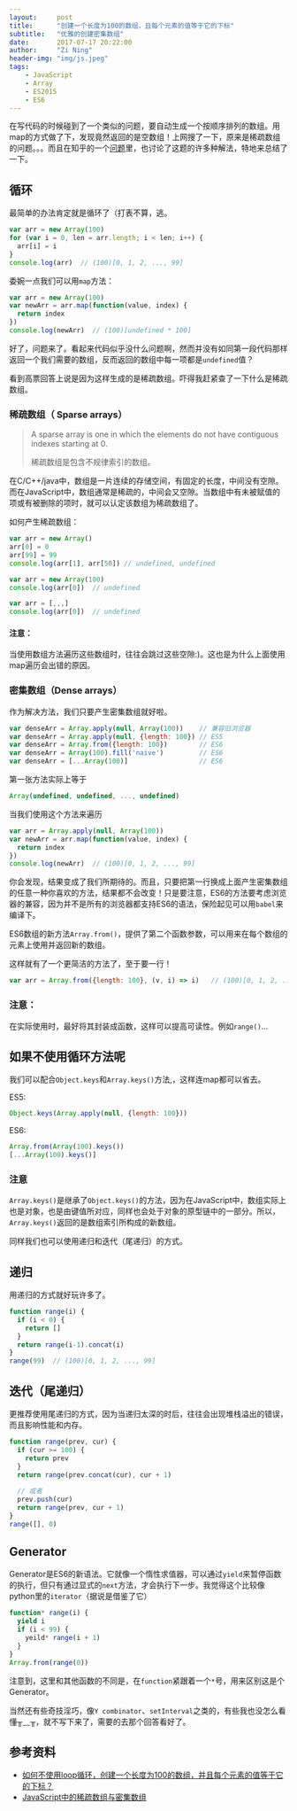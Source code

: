 ```yaml
---
layout:     post
title:      "创建一个长度为100的数组，且每个元素的值等于它的下标"
subtitle:   "优雅的创建密集数组"
date:       2017-07-17 20:22:00
author:     "Zi Ning"
header-img: "img/js.jpeg"
tags:
    - JavaScript
    - Array
    - ES2015
    - ES6
---
```

在写代码的时候碰到了一个类似的问题，要自动生成一个按顺序排列的数组。用map的方式做了下，发现竟然返回的是空数组！上网搜了一下，原来是稀疏数组的问题。。。而且在知乎的一个[问题](https://www.zhihu.com/question/41493194)里，也讨论了这题的许多种解法，特地来总结了一下。

## 循环

最简单的办法肯定就是循环了（打表不算，逃。

```javascript
var arr = new Array(100)
for (var i = 0, len = arr.length; i < len; i++) {
  arr[i] = i
}
console.log(arr)  // (100)[0, 1, 2, ..., 99]
```

委婉一点我们可以用`map`方法：

```javascript
var arr = new Array(100)
var newArr = arr.map(function(value, index) {
  return index
})
console.log(newArr)  // (100)[undefined * 100]
```

好了，问题来了。看起来代码似乎没什么问题啊，然而并没有如同第一段代码那样返回一个我们需要的数组，反而返回的数组中每一项都是`undefined`值？

看到高票回答上说是因为这样生成的是稀疏数组。吓得我赶紧查了一下什么是稀疏数组。

### 稀疏数组（ Sparse arrays）

> A sparse array is one in which the elements do not have contiguous indexes starting at 0.
>
> 稀疏数组是包含不规律索引的数组。

在C/C++/java中，数组是一片连续的存储空间，有固定的长度，中间没有空隙。而在JavaScript中，数组通常是稀疏的，中间会又空隙。当数组中有未被赋值的项或有被删除的项时，就可以认定该数组为稀疏数组了。

如何产生稀疏数组：

```javascript
var arr = new Array()
arr[0] = 0
arr[99] = 99
console.log(arr[1], arr[50]) // undefined, undefined
```

```javascript
var arr = new Array(100)
console.log(arr[0])  // undefined
```

```javascript
var arr = [,,,]
console.log(arr[0])  // undefined
```

#### 注意：

当使用数组方法遍历这些数组时，往往会跳过这些空隙:)。这也是为什么上面使用map遍历会出错的原因。

### 密集数组（Dense arrays）

作为解决方法，我们只要产生密集数组就好啦。

```javascript
var denseArr = Array.apply(null, Array(100))    // 兼容旧浏览器
var denseArr = Array.apply(null, {length: 100}) // ES5
var denseArr = Array.from({length: 100})        // ES6
var denseArr = Array(100).fill('naive')         // ES6
var denseArr = [...Array(100)]                  // ES6
```

第一张方法实际上等于

```javascript
Array(undefined, undefined, ..., undefined)    
```

当我们使用这个方法来遍历

```javascript
var arr = Array.apply(null, Array(100))
var newArr = arr.map(function(value, index) {
  return index
})
console.log(newArr)  // (100)[0, 1, 2, ..., 99]
```

你会发现，结果变成了我们所期待的。而且，只要把第一行换成上面产生密集数组的任意一种你喜欢的方法，结果都不会改变！只是要注意，ES6的方法要考虑浏览器的兼容，因为并不是所有的浏览器都支持ES6的语法，保险起见可以用`babel`来编译下。

ES6数组的新方法`Array.from()`，提供了第二个函数参数，可以用来在每个数组的元素上使用并返回新的数组。

这样就有了一个更简洁的方法了，至于要一行！

```javascript
var arr = Array.from({length: 100}, (v, i) => i)   // (100)[0, 1, 2, ..., 99]
```

### 注意：

在实际使用时，最好将其封装成函数，这样可以提高可读性。例如`range()`...

## 如果不使用循环方法呢

我们可以配合`Object.keys`和`Array.keys()`方法,，这样连map都可以省去。

ES5:

```javascript
Object.keys(Array.apply(null, {length: 100}))
```

ES6:

```javascript
Array.from(Array(100).keys())
[...Array(100).keys()]
```

### 注意

`Array.keys()`是继承了`Object.keys()`的方法，因为在JavaScript中，数组实际上也是对象，也是由键值所对应，同样也会处于对象的原型链中的一部分。所以，`Array.keys()`返回的是数组索引所构成的新数组。

同样我们也可以使用递归和迭代（尾递归）的方式。

## 递归

用递归的方式就好玩许多了。

```javascript
function range(i) {
  if (i < 0) {
    return []
  }
  return range(i-1).concat(i)
}
range(99)  // (100)[0, 1, 2, ..., 99]
```

## 迭代（尾递归）

更推荐使用尾递归的方式，因为当递归太深的时后，往往会出现堆栈溢出的错误，而且影响性能和内存。

```javascript
function range(prev, cur) {
  if (cur >= 100) {
    return prev
  }
  return range(prev.concat(cur), cur + 1)
  
  // 或者
  prev.push(cur)
  return range(prev, cur + 1)
}
range([], 0) 
```

## Generator

Generator是ES6的新语法。它就像一个惰性求值器，可以通过`yield`来暂停函数的执行，但只有通过显式的`next`方法，才会执行下一步。我觉得这个比较像python里的`iterator`（据说是借鉴了它）

```javascript
function* range(i) {
  yield i
  if (i < 99) {
    yeild* range(i + 1)
  }
}
Array.from(range(0))
```

注意到，这里和其他函数的不同是，在`function`紧跟着一个`*`号，用来区别这是个Generator。

当然还有些奇技淫巧，像`Y combinator`、`setInterval`之类的，有些我也没怎么看懂╥﹏╥，就不写下来了，需要的去那个回答看好了。

## 参考资料

* [如何不使用loop循环，创建一个长度为100的数组，并且每个元素的值等于它的下标？](https://www.zhihu.com/question/41493194)
* [JavaScript中的稀疏数组与密集数组](http://www.cnblogs.com/ziyunfei/archive/2012/09/16/2687165.html)

